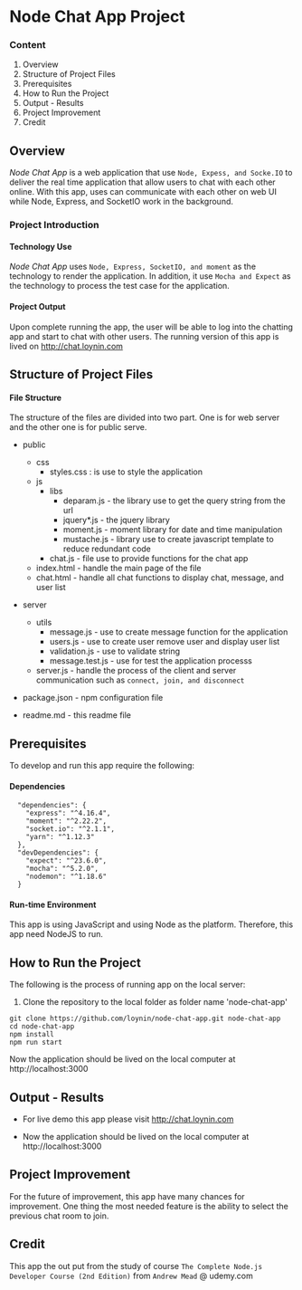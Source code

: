# Node Chat App Project

### Content

1. Overview
2. Structure of Project Files
3. Prerequisites
4. How to Run the Project
5. Output - Results
6. Project Improvement
7. Credit


## Overview

*Node Chat App* is a web application that use `Node, Expess, and Socke.IO` to deliver the real time application that allow users to chat with each other online. With this app, uses can communicate with each other on web UI while Node, Express, and SocketIO work in the background.

### Project Introduction

  #### Technology Use
  *Node Chat App* uses `Node, Express, SocketIO, and moment` as the technology to render the application. In addition, it use `Mocha and Expect` as the technology to process the test case for the application.

  #### Project Output

  Upon complete running the app, the user will be able to log into the chatting app and start to chat with other users. The running version of this app is lived on http://chat.loynin.com


## Structure of Project Files
 #### File Structure
 The structure of the files are divided into two part. One is for web server and the other one is for public serve.

 - public
      - css
        + styles.css : is use to style the application
      - js
        + libs
          - deparam.js - the library use to get the query string from the url
          - jquery*.js - the jquery library
          - moment.js - moment library for date and time manipulation
          - mustache.js - library use to create javascript template to reduce redundant code
        + chat.js - file use to provide functions for the chat app
      - index.html - handle the main page of the file
      - chat.html - handle all chat functions to display chat, message, and user list

- server
    - utils
      + message.js - use to create message function for the application
      + users.js - use to create user remove user and display user list
      + validation.js - use to validate string
      + message.test.js - use for test the application processs
    - server.js - handle the process of the client and server communication such as `connect, join, and disconnect`


- package.json - npm configuration file
- readme.md - this readme file


## Prerequisites

To develop and run this app require the following:

  #### Dependencies
```
  "dependencies": {
    "express": "^4.16.4",
    "moment": "^2.22.2",
    "socket.io": "^2.1.1",
    "yarn": "^1.12.3"
  },
  "devDependencies": {
    "expect": "^23.6.0",
    "mocha": "^5.2.0",
    "nodemon": "^1.18.6"
  }
```
  #### Run-time Environment

This app is using JavaScript and using Node as the platform. Therefore, this app need NodeJS to run.

## How to Run the Project

The following is the process of running app on the local server:

1. Clone the repository to the local folder as folder name 'node-chat-app'

```
git clone https://github.com/loynin/node-chat-app.git node-chat-app
cd node-chat-app
npm install
npm run start
```
Now the application should be lived on the local computer at http://localhost:3000

## Output - Results

- For live demo this app please visit http://chat.loynin.com

- Now the application should be lived on the local computer at http://localhost:3000

## Project Improvement

For the future of improvement, this app have many chances for improvement. One thing the most needed feature is the ability to select the previous chat room to join.

## Credit

This app the out put from the study of course `The Complete Node.js Developer Course (2nd Edition)` from `Andrew Mead` @ udemy.com
